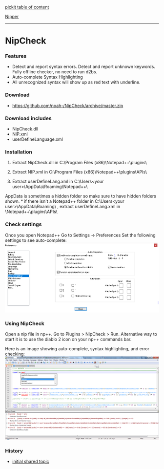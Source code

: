 [pickit table of content](https://github.com/blizzhackers/pickits/#pickits)

[Nipper](d2nt/tools/nipper/Readme.md)

---

# NipCheck

### Features

* Detect and report syntax errors. Detect and report unknown keywords. Fully offline checker, no need to run d2bs.
* Auto-complete Syntax Highlighting
* All unrecognized syntax will show up as red text with underline.

### Download

* <https://github.com/noah-/NipCheck/archive/master.zip>

### Download includes

* NipCheck.dll
* NIP.xml
* userDefineLanguage.xml

### Installation

1. Extract NipCheck.dll in C:\Program Files (x86)\Notepad++\plugins\

1. Extract NIP.xml in C:\Program Files (x86)\Notepad++\plugins\APIs\

1. Extract userDefineLang.xml in C:\Users\<your user>\AppData\Roaming\Notepad++\

AppData is sometimes a hidden folder so make sure to have hidden folders shown. 
\* if there isn't a Notepad++ folder in C:\Users\<your user>\AppData\Roaming\ , extract userDefineLang.xml in \Notepad++\plugins\APIs\

### Check settings

Once you open Notepad++ Go to Settings -> Preferences Set the following settings to see auto-complete:
![nipcheck1](assets/nipcheck1.png)

### Using NipCheck

Open a nip file in np++. Go to Plugins > NipCheck > Run. Alternative way to start it is to use the diablo 2 icon on your np++ commands bar.

Here is an image showing auto-complete, syntax highlighting, and error checking:
![nipcheck2](assets/nipcheck2.png)

### History

* [initial shared topic](https://web.archive.org/web/20180324041959/http://www.blizzhackers.cc:80/viewtopic.php?f=182&t=495129)
